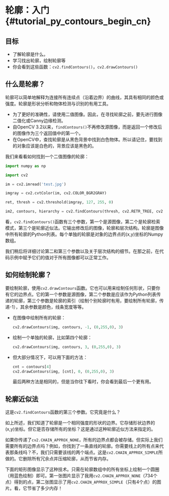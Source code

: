 # 轮廓：入门{#tutorial_py_contours_begin_cn}

## 目标

- 了解轮廓是什么。
- 学习找出轮廓，绘制轮廓等
- 你会看到这些函数：`cv2.findContours()`，`cv2.drawContours()`

## 什么是轮廓？

轮廓可以简单地解释为连接所有连续点（沿着边界）的曲线，其具有相同的颜色或强度。轮廓是形状分析和物体检测与识别的有用工具。

- 为了更好的准确性，请使用二值图像。因此，在寻找轮廓之前，要先进行图像二值化或Canny边缘检测。
- 自OpenCV 3.2以来，`findContours()`不再修改源图像，而是返回一个修改后的图像作为三个返回值中的第一个。
- 在OpenCV中，查找轮廓是从黑色背景中找到白色物体。所以请记住，要找到的对象应该是白色的，背景应该是黑色的。

我们来看看如何找到一个二值图像的轮廓：

```python
import numpy as np

import cv2

im = cv2.imread('test.jpg')

imgray = cv2.cvtColor(im, cv2.COLOR_BGR2GRAY)

ret, thresh = cv2.threshold(imgray, 127, 255, 0)

im2, contours, hierarchy = cv2.findContours(thresh, cv2.RETR_TREE, cv2.CHAIN_APPROX_SIMPLE)
```

看，`cv2.findContours()`函数有三个参数，第一个是源图像，第二个是轮廓检索模式，第三个是轮廓近似法。它输出修改后的图像，轮廓和层次结构。轮廓是图像中所有轮廓的Python列表。每个单独的轮廓是对象的边界点的(x,y)坐标的Numpy数组。

我们稍后将详细讨论第二和第三个参数以及关于层次结构的细节。在那之前，在代码示例中赋予它们的值对于所有图像都可以正常工作。

## 如何绘制轮廓？

要绘制轮廓，使用`cv2.drawContours`函数。它也可以用来绘制任何形状，只要你有它的边界点。它的第一个参数是源图像，第二个参数是应该作为Python列表传递的轮廓，第三个参数是轮廓的索引（绘制个别轮廓时有用，要绘制所有轮廓，传递-1），其余参数是颜色，线条宽度等等。

- 在图像中绘制所有的轮廓：

  ```python
  cv2.drawContours(img, contours, -1, (0,255,0), 3)
  ```

- 绘制一个单独的轮廓，比如第四个轮廓：

  ```python
  cv2.drawContours(img, contours, 3, (0,255,0), 3)
  ```

- 但大部分情况下，可以用下面的方法：

  ```python
  cnt = contours[4]
  cv2.drawContours(img, [cnt], 0, (0,255,0), 3)
  ```

  最后两种方法是相同的，但是当你往下看时，你会看到最后一个更有用。

## 轮廓近似法

这是`cv2.findContours`函数的第三个参数。它究竟是什么？

如上所述，我们知道了轮廓是一个相同强度的形状的边界。它存储形状边界的(x,y)坐标。但它是否存储所有的坐标？这是通过这种轮廓近似方法来指定的。

如果你传递了`cv2.CHAIN_APPROX_NONE`，所有的边界点都会被存储。但实际上我们需要所有的边界点吗？例如，你找到了一条直线的轮廓。你需要线上的所有点来代表那条线吗？不，我们只需要该线的两个端点。这是`cv2.CHAIN_APPROX_SIMPLE`所做的。它删除所有冗余点并压缩轮廓，从而节省内存。

下面的矩形图像显示了这种技术。只需在轮廓数组中的所有坐标上绘制一个圆圈（用蓝色绘制）即可。第一张图片显示了我用`cv2.CHAIN_APPROX_NONE`（734个点）得到的点，第二张图显示了用`cv2.CHAIN_APPROX_SIMPLE`（只有4个点）的图片。看，它节省了多少内存！
